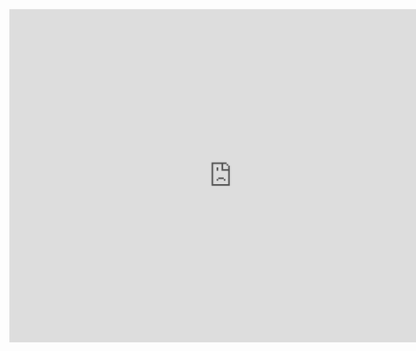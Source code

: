 <div>
    <iframe src="https://discovery.biothings.io/ns/maSMPProfiles/maSMPProfiles:SoftwareSourceCodeProfile" height="600" width="800" allowfullscreen="" frameborder="0">
    </iframe>
</div>